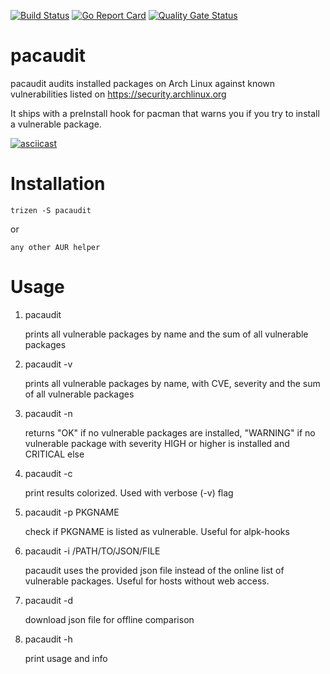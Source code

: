 [![Build Status](https://travis-ci.org/steffenfritz/pacaudit.svg?branch=master)](https://travis-ci.org/steffenfritz/pacaudit)
[![Go Report Card](https://goreportcard.com/badge/github.com/steffenfritz/pacaudit)](https://goreportcard.com/report/github.com/steffenfritz/pacaudit)
[![Quality Gate Status](https://sonarcloud.io/api/project_badges/measure?project=steffenfritz_pacaudit&metric=alert_status)](https://sonarcloud.io/dashboard?id=steffenfritz_pacaudit)


# pacaudit

pacaudit audits installed packages on Arch Linux against known vulnerabilities listed on https://security.archlinux.org

It ships with a preInstall hook for pacman that warns you if you try to install a vulnerable package.


[![asciicast](https://asciinema.org/a/pR5FwmVpom2u2L34QhwNlGqL9.svg)](https://asciinema.org/a/pR5FwmVpom2u2L34QhwNlGqL9)


# Installation

    trizen -S pacaudit

or

    any other AUR helper

# Usage

1. pacaudit
    
    prints all vulnerable packages by name and the sum of all vulnerable packages


2. pacaudit -v
    
    prints all vulnerable packages by name, with CVE, severity and the sum of all vulnerable packages


3. pacaudit -n
    
    returns "OK" if no vulnerable packages are installed, "WARNING" if no vulnerable package with severity HIGH or higher is installed and CRITICAL else

    
4. pacaudit -c
    
    print results colorized. Used with verbose (-v) flag

5. pacaudit -p PKGNAME
    
    check if PKGNAME is listed as vulnerable. Useful for alpk-hooks
    
6. pacaudit -i /PATH/TO/JSON/FILE

    pacaudit uses the provided json file instead of the online list of vulnerable packages. Useful for hosts without web access.

7. pacaudit -d

   download json file for offline comparison
    
8. pacaudit -h
   
   print usage and info
